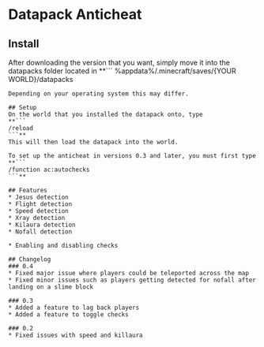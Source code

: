 # Datapack Anticheat

## Install
After downloading the version that you want, simply move it into the datapacks folder located in
**```
%appdata%/.minecraft/saves/{YOUR WORLD}/datapacks
```**
Depending on your operating system this may differ.

## Setup
On the world that you installed the datapack onto, type
**```
/reload
```**
This will then load the datapack into the world.

To set up the anticheat in versions 0.3 and later, you must first type
**```
/function ac:autochecks
```**

## Features
* Jesus detection
* Flight detection
* Speed detection
* Xray detection
* Kilaura detection
* Nofall detection

* Enabling and disabling checks

## Changelog
### 0.4
* Fixed major issue where players could be teleported across the map
* Fixed minor issues such as players getting detected for nofall after landing on a slime block

### 0.3
* Added a feature to lag back players
* Added a feature to toggle checks

### 0.2
* Fixed issues with speed and killaura
